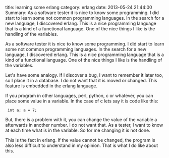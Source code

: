 title: learning some erlang
category: erlang
date: 2013-05-24 21:44:00
Summary: As a software tester it is nice to know some programming. I did start to learn some not common programming languages. In the search for a new language, I discovered erlang. This is a nice programming language that is a kind of a functional language. One of the nice things I like is the handling of the variables.

As a software tester it is nice to know some programming. I did start to learn some not common programming languages. In the search for a new language, I discovered erlang. This is a nice programming language that is a kind of a functional language.
One of the nice things I like is the handling of the variables.

Let's have some analogy. If I discover a bug, I want to remember it later too, so I place it in a database. I do not want that it is moved or changed. This feature is embedded in the erlang language.

If you program in other languages, perl, python, c or whatever, you can place some value in a variable. In the case of c lets say it is code like this:

<code class="c"><pre>
    int a;
    a = 7;
</pre></code>


But, there is a problem with it, you can change the value of the variable a afterwards in another number. I do not want that. As a tester, I want to know at each time what is in the variable. So for me changing it is not done. 

This is the fact in erlang. If the value cannot be changed, the program is also less difficult to understand in my opinion. That is what I do like about this.

